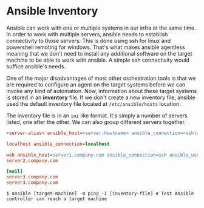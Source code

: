 # Ansible Inventory

Ansible can work with one or multiple systems in our infra at the same time. In order to work with multiple servers, 
ansible needs to establish connectivity to those servers. This is done using ssh for linux and powershell remoting for 
windows. That's what makes ansible agentless meaning that we don't need to install any additional software on the target
 machine to be able to work with ansible. A simple ssh connectivity would suffice ansible's needs.

One of the major disadvantages of most other orchestration tools is that we are required to configure an agent on the 
target systems before we can invoke any kind of automation. Now, information about these target systems is stored in an 
**inventory** file. If we don't create a new inventory file, ansible used the default inventory file located at 
`/etc/ansible/hosts` location.

The inventory file is in an `ini` like format. It's simply a number of servers listed, one after the other. We can also 
group different servers together.

```ini
<server-alias> ansible_host=<server-hostname> ansible_connection=<ssh|winrm> ansible_port=<22(default)> ansible_user=<user> ansible_ssh_pass=<passwrd>

localhost ansible_connection=localhost

web ansible_host=server1.company.com ansible_connection=ssh ansible_user=root ansible_ssh_pass=Pwd#3
server2.company.com

[mail]
server3.company.com
server3.company.com
```

`$ ansible [target-machine] -m ping -i [inventory-file] # Test Ansible controller can reach a target machine`

